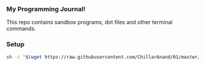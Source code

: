 ### My Programming Journal!

This repo contains sandbox programs, dot files and other terminal commands.


### Setup

```sh
sh -c "$(wget https://raw.githubusercontent.com/ChillarAnand/01/master/ubuntu/bin/start.sh -O -)"
```
